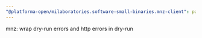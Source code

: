```yaml
---
"@platforma-open/milaboratories.software-small-binaries.mnz-client": patch
---
```


mnz: wrap dry-run errors and http errors in dry-run
